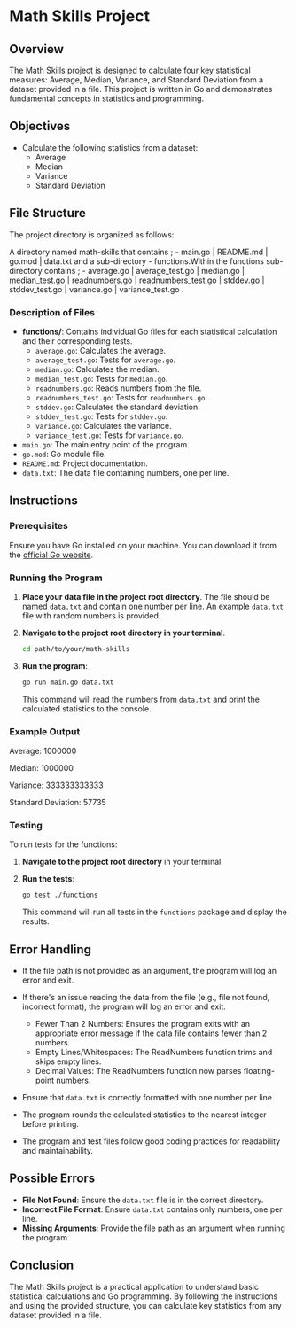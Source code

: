 # Math Skills Project

## Overview

The Math Skills project is designed to calculate four key statistical measures: Average, Median, Variance, and Standard Deviation from a dataset provided in a file. This project is written in Go and demonstrates fundamental concepts in statistics and programming.

## Objectives

- Calculate the following statistics from a dataset:
  - Average
  - Median
  - Variance
  - Standard Deviation

## File Structure

The project directory is organized as follows:

A directory named math-skills that contains ; - main.go | README.md | go.mod | data.txt and a sub-directory - functions.Within the functions sub-directory contains ; - average.go | average_test.go | median.go | median_test.go | readnumbers.go | readnumbers_test.go | stddev.go | stddev_test.go | variance.go | variance_test.go .


### Description of Files

- **functions/**: Contains individual Go files for each statistical calculation and their corresponding tests.
  - `average.go`: Calculates the average.
  - `average_test.go`: Tests for `average.go`.
  - `median.go`: Calculates the median.
  - `median_test.go`: Tests for `median.go`.
  - `readnumbers.go`: Reads numbers from the file.
  - `readnumbers_test.go`: Tests for `readnumbers.go`.
  - `stddev.go`: Calculates the standard deviation.
  - `stddev_test.go`: Tests for `stddev.go`.
  - `variance.go`: Calculates the variance.
  - `variance_test.go`: Tests for `variance.go`.
- `main.go`: The main entry point of the program.
- `go.mod`: Go module file.
- `README.md`: Project documentation.
- `data.txt`: The data file containing numbers, one per line.

## Instructions

### Prerequisites

Ensure you have Go installed on your machine. You can download it from the [official Go website](https://golang.org/dl/).

### Running the Program

1. **Place your data file in the project root directory**. The file should be named `data.txt` and contain one number per line. An example `data.txt` file with random numbers is provided.

2. **Navigate to the project root directory in your terminal**.

    ```sh
    cd path/to/your/math-skills
    ```

3. **Run the program**:

    ```sh
    go run main.go data.txt
    ```

    This command will read the numbers from `data.txt` and print the calculated statistics to the console.

### Example Output

Average: 1000000

Median: 1000000

Variance: 333333333333

Standard Deviation: 57735

### Testing

To run tests for the functions:

1. **Navigate to the project root directory** in your terminal.

2. **Run the tests**:

    ```sh
    go test ./functions
    ```

    This command will run all tests in the `functions` package and display the results.

## Error Handling

- If the file path is not provided as an argument, the program will log an error and exit.
- If there's an issue reading the data from the file (e.g., file not found, incorrect format), the program will log an error and exit.
   - Fewer Than 2 Numbers: Ensures the program exits with an appropriate error message if the data file contains fewer than 2 numbers.
   -  Empty Lines/Whitespaces: The ReadNumbers function trims and skips empty lines.
   - Decimal Values: The ReadNumbers function now parses floating-point numbers.
    
    

- Ensure that `data.txt` is correctly formatted with one number per line.
- The program rounds the calculated statistics to the nearest integer before printing.
- The program and test files follow good coding practices for readability and maintainability.

## Possible Errors

- **File Not Found**: Ensure the `data.txt` file is in the correct directory.
- **Incorrect File Format**: Ensure `data.txt` contains only numbers, one per line.
- **Missing Arguments**: Provide the file path as an argument when running the program.

## Conclusion

The Math Skills project is a practical application to understand basic statistical calculations and Go programming. By following the instructions and using the provided structure, you can calculate key statistics from any dataset provided in a file.
